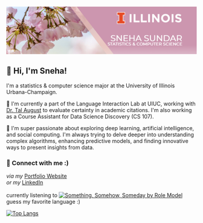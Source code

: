 ![image](https://github.com/snehasund/snehasund/blob/main/linkedin-banner-image-5.png)

<h2> 💌 Hi, I'm Sneha!</h2>

I'm a statistics & computer science major at the University of Illinois Urbana-Champaign.

💛 I'm currently a part of the Language Interaction Lab at UIUC, working with [Dr. Tal August](https://talaugust.github.io/) to evaluate certainty in academic citations. I'm also working as a Course Assistant for Data Science Discovery (CS 107). 

💭 I'm super passionate about exploring deep learning, artificial intelligence, and social computing. I'm always trying to delve deeper into understanding complex algorithms, enhancing predictive models, and finding innovative ways to present insights from data.

### 🔗 Connect with me :)
*via my* [Portfolio Website](http://snehasund.github.io)
<br>
*or my* [LinkedIn](https://linkedin.com/in/sneha-sundar26)
<br>
<br>
<a>currently listening to</a>
<a href="https://open.spotify.com/track/7yLk2Un8F6uq6cgeuhV7qZ">
  <img src="https://i.scdn.co/image/ab67616d0000b2739e6d88b742cb3e15ac3d5f12" alt="Something, Somehow, Someday by Role Model">
</a>
<a>guess my favorite language :)</a>


[![Top Langs](https://github-readme-stats.vercel.app/api/top-langs/?username=snehasund&layout=donut)](https://github.com/snehasund/github-readme-stats)

<!--
**snehasund/snehasund** is a ✨ _special_ ✨ repository because its `README.md` (this file) appears on your GitHub profile.

Here are some ideas to get you started:

- 🔭 I’m currently working on ...
- 🌱 I’m currently learning ...
- 👯 I’m looking to collaborate on ...
- 🤔 I’m looking for help with ...
- 💬 Ask me about ...
- 📫 How to reach me: ...
- 😄 Pronouns: ...
- ⚡ Fun fact: ...
-->
